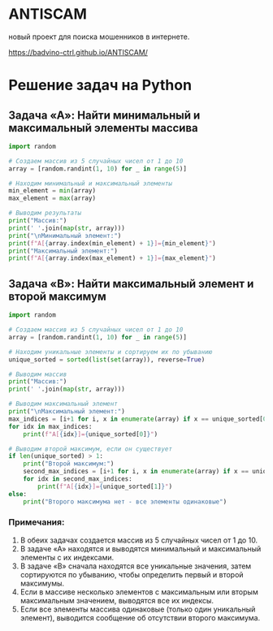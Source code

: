 # ANTISCAM
новый проект для поиска мошенников в интернете. 


https://badvino-ctrl.github.io/ANTISCAM/






# Решение задач на Python

## Задача «А»: Найти минимальный и максимальный элементы массива

```python
import random

# Создаем массив из 5 случайных чисел от 1 до 10
array = [random.randint(1, 10) for _ in range(5)]

# Находим минимальный и максимальный элементы
min_element = min(array)
max_element = max(array)

# Выводим результаты
print("Массив:")
print(' '.join(map(str, array)))
print("\nМинимальный элемент:")
print(f"A[{array.index(min_element) + 1}]={min_element}")
print("Максимальный элемент:")
print(f"A[{array.index(max_element) + 1}]={max_element}")
```

## Задача «В»: Найти максимальный элемент и второй максимум

```python
import random

# Создаем массив из 5 случайных чисел от 1 до 10
array = [random.randint(1, 10) for _ in range(5)]

# Находим уникальные элементы и сортируем их по убыванию
unique_sorted = sorted(list(set(array)), reverse=True)

# Выводим массив
print("Массив:")
print(' '.join(map(str, array)))

# Выводим максимальный элемент
print("\nМаксимальный элемент:")
max_indices = [i+1 for i, x in enumerate(array) if x == unique_sorted[0]]
for idx in max_indices:
    print(f"A[{idx}]={unique_sorted[0]}")

# Выводим второй максимум, если он существует
if len(unique_sorted) > 1:
    print("Второй максимум:")
    second_max_indices = [i+1 for i, x in enumerate(array) if x == unique_sorted[1]]
    for idx in second_max_indices:
        print(f"A[{idx}]={unique_sorted[1]}")
else:
    print("Второго максимума нет - все элементы одинаковые")
```

### Примечания:
1. В обеих задачах создается массив из 5 случайных чисел от 1 до 10.
2. В задаче «А» находятся и выводятся минимальный и максимальный элементы с их индексами.
3. В задаче «В» сначала находятся все уникальные значения, затем сортируются по убыванию, чтобы определить первый и второй максимумы.
4. Если в массиве несколько элементов с максимальным или вторым максимальным значением, выводятся все их индексы.
5. Если все элементы массива одинаковые (только один уникальный элемент), выводится сообщение об отсутствии второго максимума.